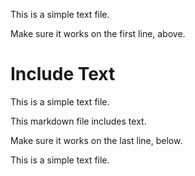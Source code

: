 This is a simple text file.

Make sure it works on the first line, above.
# Include Text

This is a simple text file.

This markdown file includes text.

Make sure it works on the last line, below.

This is a simple text file.
